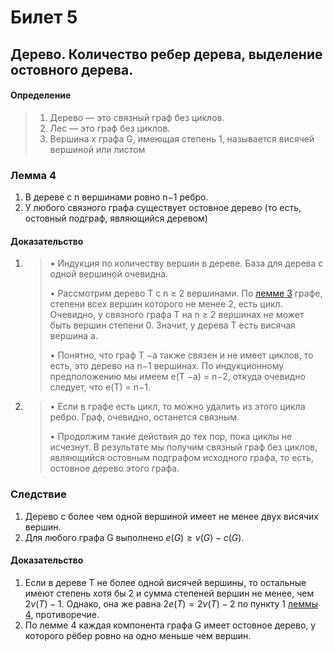# Билет 5
## Дерево. Количество ребер дерева, выделение остовного деревa.

#### Определение
> 1) Дерево — это связный граф без циклов.
> 2) Лес — это граф без циклов.
> 3) Вершина x графа G, имеющая степень 1, называется
 висячей вершиной или листом

### Лемма 4
 1) В дереве с n вершинами ровно n−1 ребро.
 2) У любого связного графа существует остовное дерево
 (то есть, остовный подграф, являющийся деревом)

#### Доказательство 
1) >• Индукция по количеству вершин в дереве. База для
 дерева с одной вершиной очевидна.
   > 
    >• Рассмотрим дерево T с n ≥ 2 вершинами. По [лемме 3](#Лемма-3)
 графе, степени всех вершин которого не менее 2, есть цикл.
 Очевидно, у связного графа T на n ≥ 2 вершинах не может
 быть вершин степени 0. Значит, у дерева T есть висячая
 вершина a.
   >
    >• Понятно, что граф T −a также связен и не имеет циклов,
 то есть, это дерево на n−1 вершинах. По индукционному
 предположению мы имеем e(T −a) = n−2, откуда очевидно
 следует, что e(T) = n−1.
2) >• Если в графе есть цикл, то можно удалить из этого цикла
 ребро. Граф, очевидно, останется связным.
   >
    >• Продолжим такие действия до тех пор, пока циклы не
 исчезнут. В результате мы получим связный граф без циклов,
 являющийся остовным подграфом исходного графа, то есть,
 остовное дерево этого графа.


### Следствие
1) Дерево c более чем одной вершиной имеет не менее
 двух висячих вершин.
2) Для любого графа G выполнено $e(G) ≥ v(G)−c(G)$.

#### Доказательство
 1) Если в дереве T не более одной висячей вершины, то
 остальные имеют степень хотя бы 2 и сумма степеней
 вершин не менее, чем $2v(T)−1$. Однако, она же равна
 $2e(T) = 2v(T)−2$ по пункту 1 [леммы 4](#Лемма-4), противоречие.
 2) По лемме 4 каждая компонента графа G имеет
 остовное дерево, у которого рёбер ровно на одно меньше
 чем вершин.
